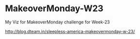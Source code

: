# MakeoverMonday-W23
My Viz for MakeoverMonday challenge for Week-23

http://blog.dteam.in/sleepless-america-makeovermonday-w-23/
